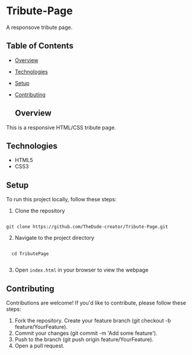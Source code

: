 # Tribute-Page

A responsove tribute page. 

## Table of Contents 
- [Overview](#overview)
- [Technologies](#technologies) 
- [Setup](#setup) 
- [Contributing](#contributing)

  ## Overview 

This is a responsive HTML/CSS tribute page.

  
## Technologies 

- HTML5 
- CSS3 

## Setup 

  To run this project locally, follow these steps:  
  
  1. Clone the repository
 
```

git clone https://github.com/TheDude-creator/Tribute-Page.git

```

2. Navigate to the project directory

  ```

    cd TributePage
	
 ```

3. Open `index.html` in your browser to view the webpage


## Contributing

Contributions are welcome! If you'd like to contribute, please follow these steps:

1. Fork the repository. Create your feature branch (git checkout -b feature/YourFeature).
2. Commit your changes (git commit -m 'Add some feature').
3. Push to the branch (git push origin feature/YourFeature).
4. Open a pull request.

